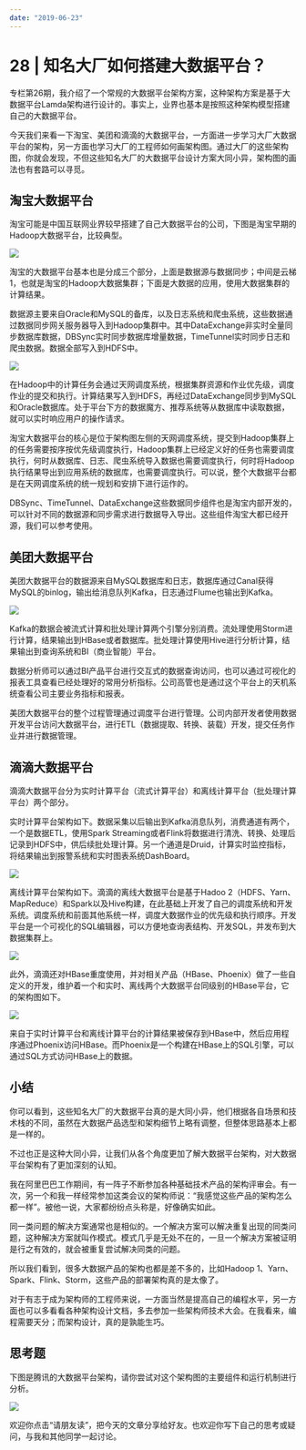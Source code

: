 ```yaml
---
date: "2019-06-23"
---  
```

      
# 28 | 知名大厂如何搭建大数据平台？
专栏第26期，我介绍了一个常规的大数据平台架构方案，这种架构方案是基于大数据平台Lamda架构进行设计的。事实上，业界也基本是按照这种架构模型搭建自己的大数据平台。

今天我们来看一下淘宝、美团和滴滴的大数据平台，一方面进一步学习大厂大数据平台的架构，另一方面也学习大厂的工程师如何画架构图。通过大厂的这些架构图，你就会发现，不但这些知名大厂的大数据平台设计方案大同小异，架构图的画法也有套路可以寻觅。

## 淘宝大数据平台

淘宝可能是中国互联网业界较早搭建了自己大数据平台的公司，下图是淘宝早期的Hadoop大数据平台，比较典型。

![](./httpsstatic001geekbangorgresourceimagecb66cb45bdbe16771738adf04e76b91ffc66.png)

淘宝的大数据平台基本也是分成三个部分，上面是数据源与数据同步；中间是云梯1，也就是淘宝的Hadoop大数据集群；下面是大数据的应用，使用大数据集群的计算结果。

数据源主要来自Oracle和MySQL的备库，以及日志系统和爬虫系统，这些数据通过数据同步网关服务器导入到Hadoop集群中。其中DataExchange非实时全量同步数据库数据，DBSync实时同步数据库增量数据，TimeTunnel实时同步日志和爬虫数据。数据全部写入到HDFS中。

![](./httpsstatic001geekbangorgresourceimage728172e8b66653211df4aa0c33a786340081.png)

在Hadoop中的计算任务会通过天网调度系统，根据集群资源和作业优先级，调度作业的提交和执行。计算结果写入到HDFS，再经过DataExchange同步到MySQL和Oracle数据库。处于平台下方的数据魔方、推荐系统等从数据库中读取数据，就可以实时响应用户的操作请求。

<!-- [[[read_end]]] -->

淘宝大数据平台的核心是位于架构图左侧的天网调度系统，提交到Hadoop集群上的任务需要按序按优先级调度执行，Hadoop集群上已经定义好的任务也需要调度执行，何时从数据库、日志、爬虫系统导入数据也需要调度执行，何时将Hadoop执行结果导出到应用系统的数据库，也需要调度执行。可以说，整个大数据平台都是在天网调度系统的统一规划和安排下进行运作的。

DBSync、TimeTunnel、DataExchange这些数据同步组件也是淘宝内部开发的，可以针对不同的数据源和同步需求进行数据导入导出。这些组件淘宝大都已经开源，我们可以参考使用。

## 美团大数据平台

美团大数据平台的数据源来自MySQL数据库和日志，数据库通过Canal获得MySQL的binlog，输出给消息队列Kafka，日志通过Flume也输出到Kafka。

![](./httpsstatic001geekbangorgresourceimage2408249bfac48d6b191a452ecc6634e02a08.png)

Kafka的数据会被流式计算和批处理计算两个引擎分别消费。流处理使用Storm进行计算，结果输出到HBase或者数据库。批处理计算使用Hive进行分析计算，结果输出到查询系统和BI（商业智能）平台。

数据分析师可以通过BI产品平台进行交互式的数据查询访问，也可以通过可视化的报表工具查看已经处理好的常用分析指标。公司高管也是通过这个平台上的天机系统查看公司主要业务指标和报表。

美团大数据平台的整个过程管理通过调度平台进行管理。公司内部开发者使用数据开发平台访问大数据平台，进行ETL（数据提取、转换、装载）开发，提交任务作业并进行数据管理。

## 滴滴大数据平台

滴滴大数据平台分为实时计算平台（流式计算平台）和离线计算平台（批处理计算平台）两个部分。

实时计算平台架构如下。数据采集以后输出到Kafka消息队列，消费通道有两个，一个是数据ETL，使用Spark Streaming或者Flink将数据进行清洗、转换、处理后记录到HDFS中，供后续批处理计算。另一个通道是Druid，计算实时监控指标，将结果输出到报警系统和实时图表系统DashBoard。

![](./httpsstatic001geekbangorgresourceimagedbcedb71097f009f6dd53910cc984ed96fce.png)

离线计算平台架构如下。滴滴的离线大数据平台是基于Hadoo 2（HDFS、Yarn、MapReduce）和Spark以及Hive构建，在此基础上开发了自己的调度系统和开发系统。调度系统和前面其他系统一样，调度大数据作业的优先级和执行顺序。开发平台是一个可视化的SQL编辑器，可以方便地查询表结构、开发SQL，并发布到大数据集群上。

![](./httpsstatic001geekbangorgresourceimage234b239dd0686a1b8edce3cac6fb82027c4b.png)

此外，滴滴还对HBase重度使用，并对相关产品（HBase、Phoenix）做了一些自定义的开发，维护着一个和实时、离线两个大数据平台同级别的HBase平台，它的架构图如下。

![](./httpsstatic001geekbangorgresourceimage667766bfbc37ac0cb63ae9f3b5a6c098c777.png)

来自于实时计算平台和离线计算平台的计算结果被保存到HBase中，然后应用程序通过Phoenix访问HBase。而Phoenix是一个构建在HBase上的SQL引擎，可以通过SQL方式访问HBase上的数据。

## 小结

你可以看到，这些知名大厂的大数据平台真的是大同小异，他们根据各自场景和技术栈的不同，虽然在大数据产品选型和架构细节上略有调整，但整体思路基本上都是一样的。

不过也正是这种大同小异，让我们从各个角度更加了解大数据平台架构，对大数据平台架构有了更加深刻的认知。

我在阿里巴巴工作期间，有一阵子不断参加各种基础技术产品的架构评审会。有一次，另一个和我一样经常参加这类会议的架构师说：“我感觉这些产品的架构怎么都一样”。被他一说，大家都纷纷点头称是，好像确实如此。

同一类问题的解决方案通常也是相似的。一个解决方案可以解决重复出现的同类问题，这种解决方案就叫作模式。模式几乎是无处不在的，一旦一个解决方案被证明是行之有效的，就会被重复尝试解决同类的问题。

所以我们看到，很多大数据产品的架构也都是差不多的，比如Hadoop 1、Yarn、Spark、Flink、Storm，这些产品的部署架构真的是太像了。

对于有志于成为架构师的工程师来说，一方面当然是提高自己的编程水平，另一方面也可以多看看各种架构设计文档，多去参加一些架构师技术大会。在我看来，编程需要天分；而架构设计，真的是孰能生巧。

## 思考题

下图是腾讯的大数据平台架构，请你尝试对这个架构图的主要组件和运行机制进行分析。

![](./httpsstatic001geekbangorgresourceimagecd88cd23d9032e00b1e2c2451b30bca36788.png)

欢迎你点击“请朋友读”，把今天的文章分享给好友。也欢迎你写下自己的思考或疑问，与我和其他同学一起讨论。